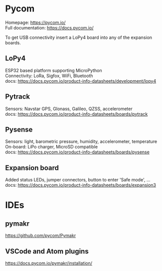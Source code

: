 # Pycom
Homepage: https://pycom.io/ \
Full documentation: https://docs.pycom.io/

To get USB connectivity insert a LoPy4 board into any of the expansion boards.<BR>

## LoPy4
ESP32 based platform supporting MicroPython\
Connectivity: LoRa, Sigfox, WiFi, Bluetooth\
docs: https://docs.pycom.io/product-info-datasheets/development/lopy4

## Pytrack
Sensors: Navstar GPS, Glonass, Galileo, QZSS, accelerometer\
docs: https://docs.pycom.io/product-info-datasheets/boards/pytrack

## Pysense
Sensors: light, barometric pressure, humidity, accelerometer, temperature\
On-board: LiPo charger, MicroSD compatible\
docs: https://docs.pycom.io/product-info-datasheets/boards/pysense

## Expansion board
Added status LEDs, jumper connectors, button to enter 'Safe mode', ...\
docs: https://docs.pycom.io/product-info-datasheets/boards/expansion3

# IDEs
## pymakr
https://github.com/pycom/Pymakr
## VSCode and Atom plugins
https://docs.pycom.io/pymakr/installation/